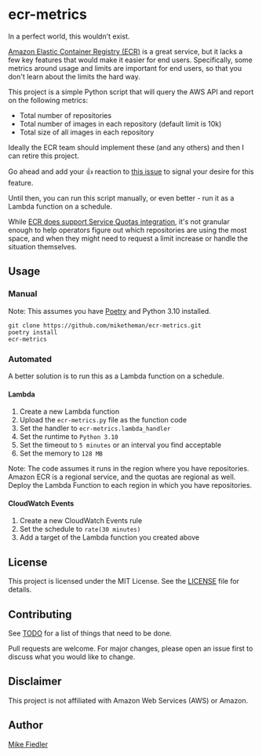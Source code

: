 # ecr-metrics

In a perfect world, this wouldn't exist.

[Amazon Elastic Container Registry (ECR)](https://aws.amazon.com/ecr/) is a great service,
but it lacks a few key features that would make it easier for end users.
Specifically, some metrics around usage and limits are important for end users,
so that you don't learn about the limits the hard way.

This project is a simple Python script that will query the AWS API
and report on the following metrics:

* Total number of repositories
* Total number of images in each repository (default limit is 10k)
* Total size of all images in each repository

Ideally the ECR team should implement these (and any others)
and then I can retire this project.

Go ahead and add your 👍 reaction to [this issue](https://github.com/aws/containers-roadmap/issues/578)
to signal your desire for this feature.

Until then, you can run this script manually,
or even better - run it as a Lambda function on a schedule.

While [ECR does support Service Quotas integration](https://aws.amazon.com/about-aws/whats-new/2020/03/now-proactively-manage-your-ecr-api-use-with-cloudwatch-metrics-and-service-quotas/),
it's not granular enough to help operators figure out which repositories are using the most space,
and when they might need to request a limit increase or handle the situation themselves.

## Usage

### Manual

Note: This assumes you have [Poetry](https://python-poetry.org/)
and Python 3.10 installed.

```shell
git clone https://github.com/miketheman/ecr-metrics.git
poetry install
ecr-metrics
```

### Automated

A better solution is to run this as a Lambda function on a schedule.

#### Lambda

1. Create a new Lambda function
2. Upload the `ecr-metrics.py` file as the function code
3. Set the handler to `ecr-metrics.lambda_handler`
4. Set the runtime to `Python 3.10`
5. Set the timeout to `5 minutes` or an interval you find acceptable
6. Set the memory to `128 MB`

Note: The code assumes it runs in the region where you have repositories.
Amazon ECR is a regional service, and the quotas are regional as well.
Deploy the Lambda Function to each region in which you have repositories.

#### CloudWatch Events

1. Create a new CloudWatch Events rule
2. Set the schedule to `rate(30 minutes)`
3. Add a target of the Lambda function you created above

## License

This project is licensed under the MIT License.
See the [LICENSE](LICENSE) file for details.

## Contributing

See [TODO](TODO.md) for a list of things that need to be done.

Pull requests are welcome.
For major changes, please open an issue first to discuss what you would like to change.

## Disclaimer

This project is not affiliated with Amazon Web Services (AWS) or Amazon.

## Author

[Mike Fiedler](https://github.com/miketheman)
